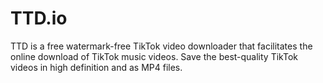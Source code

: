 # TTD.io
TTD is a free watermark-free TikTok video downloader that facilitates the online download of TikTok music videos. Save the best-quality TikTok videos in high definition and as MP4 files.
